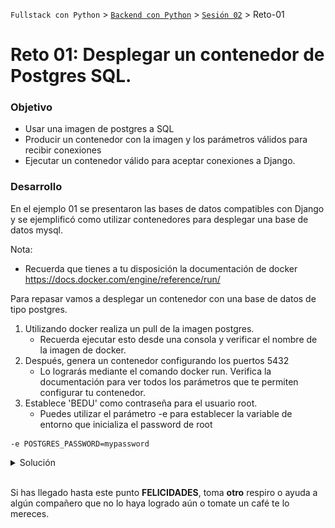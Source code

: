 `Fullstack con Python` > [`Backend con Python`](../../Readme.md) > [`Sesión 02`](../Readme.md) > Reto-01


# Reto 01: Desplegar un contenedor de Postgres SQL.

### Objetivo
- Usar una imagen de postgres a SQL
- Producir un contenedor con la imagen y los parámetros válidos para recibir conexiones
- Ejecutar un contenedor válido para aceptar conexiones a Django.

### Desarrollo
En el ejemplo 01 se presentaron las bases de datos compatibles con Django y se ejemplificó como utilizar contenedores para desplegar una base de datos mysql.

Nota:
- Recuerda que tienes a tu disposición la documentación de docker https://docs.docker.com/engine/reference/run/


Para repasar vamos a desplegar un contenedor con una base de datos de tipo postgres.

1. Utilizando docker realiza un pull de la imagen postgres.
   - Recuerda ejecutar esto desde una consola y verificar el nombre de la imagen de docker.
2. Después, genera un contenedor configurando los puertos 5432
   - Lo lograrás mediante el comando docker run. Verifica la documentación para ver todos los parámetros que te permiten configurar tu contenedor.
3. Establece 'BEDU' como contraseña para el usuario root.
   - Puedes utilizar el parámetro -e para establecer la variable de entorno que inicializa el password de root
```console
-e POSTGRES_PASSWORD=mypassword
```


<details><summary>Solución</summary>
 En una consola escribe lo siguiente:

 ```console
docker pull postgres:latest
 ```
 postgres es el nombre de la imagen de postgres y especificamos la etiqueta latest para la imagen.

Revisando la documentación de docker run, especificamos el parámetro -p para establecer el puerto.

```console
docker run --postgresql -e POSTGRES_PASWORD=bedu -p 5432:5432 postgres
```
![](img/reto1.jpg)


</details>
</br>


Si has llegado hasta este punto __FELICIDADES__, toma __otro__ respiro o ayuda a algún compañero que no lo haya logrado aún o tomate un café te lo mereces.

